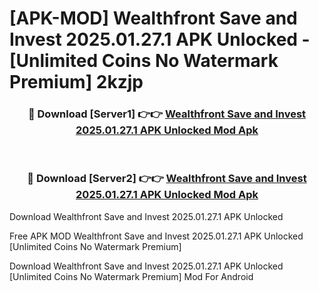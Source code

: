 # [APK-MOD] Wealthfront  Save and Invest 2025.01.27.1 APK Unlocked - [Unlimited Coins No Watermark Premium] 2kzjp



<div align="center">
<h3>🔴 Download [Server1] 👉👉 <a href="https://momento.my/?title=Wealthfront__Save_and_Invest_2025.01.27.1_APK_Unlocked">Wealthfront  Save and Invest 2025.01.27.1 APK Unlocked Mod Apk</a></h3><br>

<h3>🔴 Download [Server2] 👉👉 <a href="https://momento.my/?title=Wealthfront__Save_and_Invest_2025.01.27.1_APK_Unlocked">Wealthfront  Save and Invest 2025.01.27.1 APK Unlocked Mod Apk</a></h3>
</div>



Download Wealthfront  Save and Invest 2025.01.27.1 APK Unlocked 

Free APK MOD Wealthfront  Save and Invest 2025.01.27.1 APK Unlocked [Unlimited Coins No Watermark Premium]

Download Wealthfront  Save and Invest 2025.01.27.1 APK Unlocked [Unlimited Coins No Watermark Premium] Mod For Android
